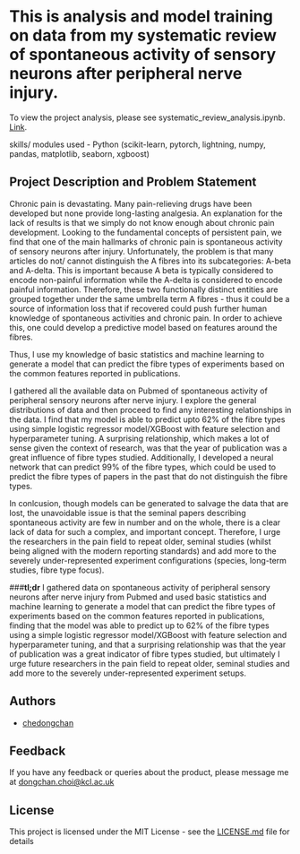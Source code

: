 # This is analysis and model training on data  from my systematic review of spontaneous activity of sensory neurons  after peripheral nerve injury. 

To view the project analysis, please see systematic_review_analysis.ipynb. 
[Link](https://github.com/chedongchan/systematic_review/blob/main/systematic_review_analysis.ipynb).
  
skills/ modules used - Python (scikit-learn, pytorch, lightning, numpy, pandas, matplotlib, seaborn, xgboost)

## Project Description and Problem Statement

Chronic pain is devastating. Many pain-relieving drugs have been developed but none provide long-lasting analgesia. 
An explanation for the lack of results is that we simply do not know enough about chronic pain development. Looking to the fundamental concepts of persistent pain, we find that one of the main hallmarks of chronic pain is spontaneous activity of sensory neurons after injury. 
Unfortunately, the problem is that many articles do not/ cannot distinguish the A fibres into its subcategories: A-beta and A-delta. 
This is important because A beta is typically considered to encode non-painful information while the A-delta is considered to encode painful information. Therefore, these two functionally distinct entities are grouped together under the same umbrella term A fibres - thus it could be a source of information loss that if recovered could push further human knowledge of spontaneous activities and chronic pain. In order to achieve this, one could develop a predictive model based on features around the fibres.

Thus, I use my knowledge of basic statistics and machine learning to generate a model that can predict the fibre types of experiments based on the common features reported in publications. 

I gathered all the available data on Pubmed of spontaneous activity of peripheral sensory neurons after nerve injury.
I explore the general distributions of data and then proceed to find any interesting relationships in the data. 
I find that my model is able to predict upto 62% of the fibre types using simple logistic regressor model/XGBoost with feature selection and hyperparameter tuning. A surprising relationship, which makes a lot of sense given the context of research, was that the year of publication was a great influence of fibre types studied. Additionally, I developed a neural network that can predict 99% of the fibre types, which could be used to predict the fibre types of papers in the past that do not distinguish the fibre types. 

In conlcusion, though models can be generated to salvage the data that are lost, the unavoidable issue is that the seminal papers describing spontaneous activity are few in number and on the whole, there is a clear lack of data for such a complex, and important concept. Therefore, I urge the researchers in the pain field to repeat older, seminal studies (whilst being aligned with the modern reporting standards) and add more to the severely under-represented experiment configurations (species, long-term studies, fibre type focus).


###__tl;dr__ 
I gathered data on spontaneous activity of peripheral sensory neurons after nerve injury from Pubmed and used basic statistics and machine learning to generate a model that can predict the fibre types of experiments based on the common features reported in publications, finding that the model was able to predict up to 62% of the fibre types using a simple logistic regressor model/XGBoost with feature selection and hyperparameter tuning, and that a surprising relationship was that the year of publication was a great indicator of fibre types studied, but ultimately I urge future researchers in the pain field to repeat older, seminal studies and add more to the severely under-represented experiment setups.

## Authors
* [chedongchan](https://github.com/chedongchan)

## Feedback
If you have any feedback or queries about the product, please message me at dongchan.choi@kcl.ac.uk

## License
This project is licensed under the MIT License - see the [LICENSE.md](https://github.com/chedongchan/systematic_review/blob/main/LICENCE) file for details
